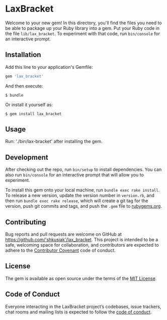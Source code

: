 # LaxBracket

Welcome to your new gem! In this directory, you'll find the files you need to be able to package up your Ruby library into a gem. Put your Ruby code in the file `lib/lax_bracket`. To experiment with that code, run `bin/console` for an interactive prompt.

## Installation

Add this line to your application's Gemfile:

```ruby
gem 'lax_bracket'
```

And then execute:

    $ bundle

Or install it yourself as:

    $ gem install lax_bracket

## Usage

<!-- TODO: Write usage instructions here -->

Run: './bin/lax-bracket' after installing the gem.

## Development

After checking out the repo, run `bin/setup` to install dependencies. You can also run `bin/console` for an interactive prompt that will allow you to experiment.

To install this gem onto your local machine, run `bundle exec rake install`. To release a new version, update the version number in `version.rb`, and then run `bundle exec rake release`, which will create a git tag for the version, push git commits and tags, and push the `.gem` file to [rubygems.org](https://rubygems.org).

## Contributing

Bug reports and pull requests are welcome on GitHub at https://github.com/'shkusiak'/lax_bracket. This project is intended to be a safe, welcoming space for collaboration, and contributors are expected to adhere to the [Contributor Covenant](http://contributor-covenant.org) code of conduct.

## License

The gem is available as open source under the terms of the [MIT License](https://opensource.org/licenses/MIT).

## Code of Conduct

Everyone interacting in the LaxBracket project’s codebases, issue trackers, chat rooms and mailing lists is expected to follow the [code of conduct](https://github.com/'shkusiak'/lax_bracket/blob/master/CODE_OF_CONDUCT.md).

